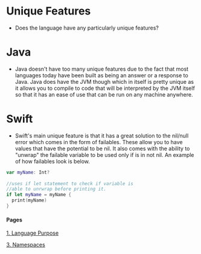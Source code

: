 # Unique Features

- Does the language have any particularly unique features?

# Java

- Java doesn't have too many unique features due to the fact that most languages today have been built as being an answer or a response to Java. Java does have the JVM though which in itself is pretty unique as it allows you to compile to code that will be interpreted by the JVM itself so that it has an ease of use that can be run on any machine anywhere.

# Swift
- Swift's main unique feature is that it has a great solution to the nil/null error which comes in the form of failables. These allow you to have values that have the potential to be nil. It also comes with the ability to "unwrap" the failable variable to be used only if is in not nil. An example of how failables look is below.

```swift
var myName: Int?
    
//uses if let statement to check if variable is 
//able to unrwrap before printing it.
if let myName = myName {
  print(myName)
}
```

#### Pages
[1. Language Purpose](LanguagePurposes.md)

[3. Namespaces](Namespaces.md)
